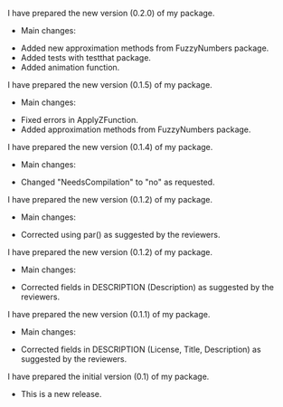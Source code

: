 I have prepared the new version (0.2.0) of my package. 

* Main changes:
- Added new approximation methods from FuzzyNumbers package.
- Added tests with testthat package.
- Added animation function.

I have prepared the new version (0.1.5) of my package. 

* Main changes:
- Fixed errors in ApplyZFunction.
- Added approximation methods from FuzzyNumbers package.

I have prepared the new version (0.1.4) of my package. 

* Main changes:
- Changed "NeedsCompilation" to "no" as requested.

I have prepared the new version (0.1.2) of my package. 

* Main changes:
- Corrected using par() as suggested by the reviewers.


I have prepared the new version (0.1.2) of my package. 

* Main changes:
- Corrected fields in DESCRIPTION (Description) as suggested by the reviewers.

I have prepared the new version (0.1.1) of my package. 

* Main changes:
- Corrected fields in DESCRIPTION (License, Title, Description) as suggested by the reviewers.



I have prepared the initial version (0.1) of my package. 

* This is a new release.


